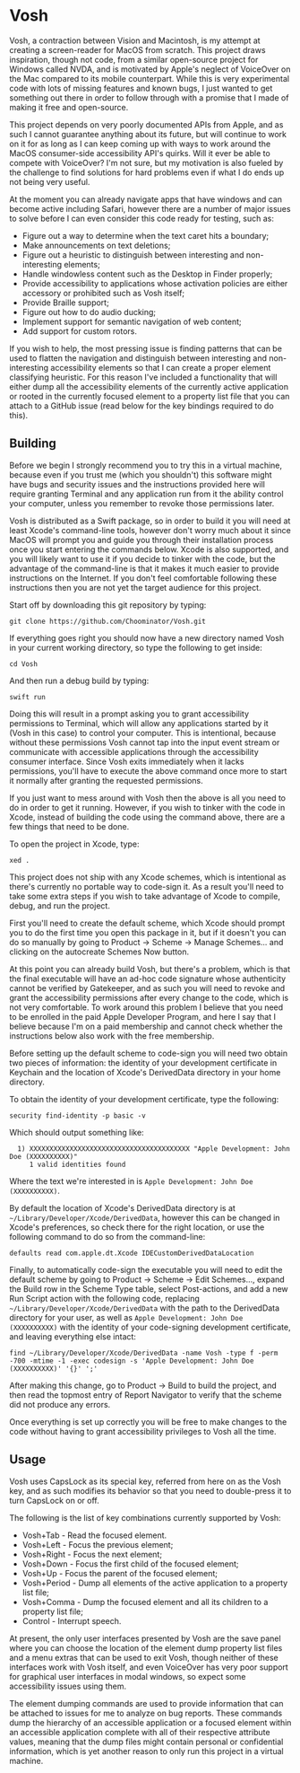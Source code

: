 # Vosh

Vosh, a contraction between Vision and Macintosh, is my attempt at creating a screen-reader  for MacOS from scratch. This project draws inspiration, though not code, from a similar open-source project for Windows called NVDA, and is motivated by Apple's neglect of VoiceOver on the Mac compared to its mobile counterpart. While this is very experimental code with lots of missing features and known bugs, I just wanted to get something out there in order to follow through with a promise that I made of making it free and open-source.

This project depends on very poorly documented APIs from Apple, and as such I cannot guarantee anything about its future, but will continue to work on it for as long as I can keep coming up with ways to work around the MacOS consumer-side accessibility API's quirks. Will it ever be able to compete with VoiceOver? I'm not sure, but my motivation is also fueled by the challenge to find solutions for hard problems even if what I do ends up not being very useful.

At the moment you can already navigate apps that have windows and can become active including Safari, however there are a number of major issues to solve before I can even consider this code ready for testing, such as:

* Figure out a way to determine when the text caret hits a boundary;
* Make announcements on text deletions;
* Figure out a heuristic to distinguish between interesting and non-interesting elements;
* Handle windowless content such as the Desktop in Finder properly;
* Provide accessibility to applications whose activation policies are either accessory or prohibited such as Vosh itself;
* Provide Braille support;
* Figure out how to do audio ducking;
* Implement support for semantic navigation of web content;
* Add support for custom rotors.

If you wish to help, the most pressing issue is finding patterns that can be used to flatten the navigation and distinguish between interesting and non-interesting accessibility elements so that I can create a proper element classifying heuristic. For this reason I've included a functionality that will either dump all the accessibility elements of the currently active application or rooted in the currently focused element to a property list file that you can attach to a GitHub issue (read below for the key bindings required to do this).

## Building

Before we begin I strongly recommend you to try this in a virtual machine, because even if you trust me (which you shouldn't) this software might have bugs and security issues and the instructions provided here will require granting Terminal and any application run from it the ability control your computer, unless you remember to revoke those permissions later.

Vosh is distributed as a Swift package, so in order to build it you will need at least Xcode's command-line tools, however don't worry much about it since MacOS will prompt you and guide you through their installation process once you start entering the commands below. Xcode is also supported, and you will likely want to use it if you decide to tinker with the code, but the advantage of the command-line is that it makes it much easier to provide instructions on the Internet. If you don't feel comfortable following these instructions then you are not yet the target audience for this project.

Start off by downloading this git repository by typing:

    git clone https://github.com/Choominator/Vosh.git

If everything goes right you should now have a new directory named Vosh in your current working directory, so type the following to get inside:

    cd Vosh

And then run a debug build by typing:

    swift run

Doing this will result in a prompt asking you to grant accessibility permissions to Terminal, which will allow any applications started by it (Vosh in this case) to control your computer. This is intentional, because without these permissions Vosh cannot tap into the input event stream or communicate with accessible applications through the accessibility consumer interface. Since Vosh exits immediately when it lacks permissions, you'll have to execute the above command once more to start it normally after granting the requested permissions.

If you just want to mess around with Vosh then the above is all you need to do in order to get it running. However, if you wish to tinker with the code in Xcode, instead of building the code using the command above, there are a few things that need to be done.

To open the project in Xcode, type:

    xed .

This project does not ship with any Xcode schemes, which is intentional as there's currently no portable way to code-sign it. As a result you'll need to take some extra steps if you wish to take advantage of Xcode to compile, debug, and run the project.

First you'll need to create the default scheme, which Xcode should prompt you to do the first time you open this package in it, but if it doesn't you can do so manually by going to Product -> Scheme -> Manage Schemes... and clicking on the autocreate Schemes Now button.

At this point you can already build Vosh, but there's a problem, which is that the final executable will have an ad-hoc code signature whose authenticity cannot be verified by Gatekeeper, and as such you will need to revoke and grant the accessibility permissions after every change to the code, which is not very comfortable. To work around this problem I believe that you need to be enrolled in the paid Apple Developer Program, and here I say that I believe because I'm on a paid membership and cannot check whether the instructions below also work with the free membership.

Before setting up the default scheme to code-sign you will need two obtain two pieces of information: the identity of your development certificate in Keychain and the location of Xcode's DerivedData directory in your home directory.

To obtain the identity of your development certificate, type the following:

    security find-identity -p basic -v

Which should output something like:

      1) XXXXXXXXXXXXXXXXXXXXXXXXXXXXXXXXXXXXXXXX "Apple Development: John Doe (XXXXXXXXXX)"
         1 valid identities found

Where the text we're interested in is `Apple Development: John Doe (XXXXXXXXXX)`.

By default the location of Xcode's DerivedData directory is at `~/Library/Developer/Xcode/DerivedData`, however this can be changed in Xcode's preferences, so check there for the right location, or use the following command to do so from the command-line:

    defaults read com.apple.dt.Xcode IDECustomDerivedDataLocation

Finally, to automatically code-sign the executable you will need to edit the default scheme by going to Product -> Scheme -> Edit Schemes..., expand the Build row in the Scheme Type table, select Post-actions, and add a new Run Script action with the following code, replacing `~/Library/Developer/Xcode/DerivedData` with the path to the DerivedData directory for your user, as well as `Apple Development: John Doe (XXXXXXXXXX)` with the identity of your code-signing development certificate, and leaving everything else intact:

    find ~/Library/Developer/Xcode/DerivedData -name Vosh -type f -perm -700 -mtime -1 -exec codesign -s 'Apple Development: John Doe (XXXXXXXXXX)' '{}' ';'

After making this change, go to Product -> Build to build the project, and then read the topmost entry of Report Navigator to verify that the scheme did not produce any errors.

Once everything is set up correctly you will be free to make changes to the code without having to grant accessibility privileges to Vosh all the time.

## Usage

Vosh uses CapsLock as its special key, referred from here on as the Vosh key, and as such modifies its behavior so that you need to double-press it to turn CapsLock on or off.

The following is the list of key combinations currently supported by Vosh:

* Vosh+Tab - Read the focused element.
* Vosh+Left - Focus the previous element;
* Vosh+Right - Focus the next element;
* Vosh+Down - Focus the first child of the focused element;
* Vosh+Up - Focus the parent of the focused element;
* Vosh+Period - Dump all elements of the active application to a property list file;
* Vosh+Comma - Dump the focused element and all its children to a property list file;
* Control - Interrupt speech.

At present, the only user interfaces presented by Vosh are the save panel where you can choose the location of the element dump property list files and a menu extras that can be used to exit Vosh, though neither of these interfaces work with Vosh itself, and even VoiceOver has very poor support for graphical user interfaces in modal windows, so expect some accessibility issues using them.

The element dumping commands are used to provide information that can be attached to issues for me to analyze on bug reports. These commands dump the hierarchy of an accessible application or a focused element within an accessible application complete with all of their respective attribute values, meaning that the dump files might contain personal or confidential information, which is yet another reason to only run this project in a virtual machine.
